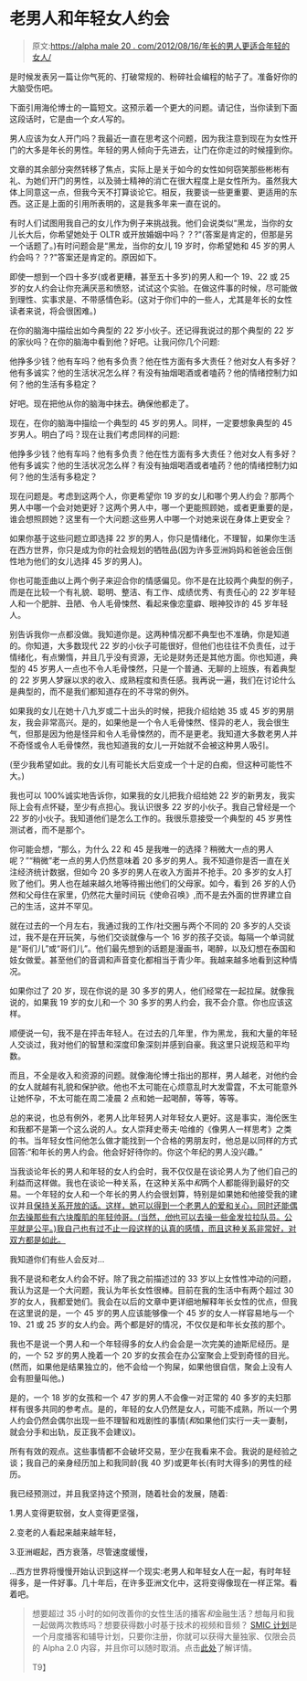 # 老男人和年轻女人约会

> 原文:[https://alpha male 20 . com/2012/08/16/年长的男人更适合年轻的女人/](https://alphamale20.com/2012/08/16/older-men-are-good-for-younger-women/)

是时候发表另一篇让你气死的、打破常规的、粉碎社会编程的帖子了。准备好你的大脑受伤吧。

下面引用海伦博士的一篇短文。这预示着一个更大的问题。请记住，当你读到下面这段话时，它是由一个*女人*写的。

男人应该为女人开门吗？我最近一直在思考这个问题，因为我注意到现在为女性开门的大多是年长的男性。年轻的男人倾向于先进去，让门在你走过的时候撞到你。

文章的其余部分突然转移了焦点，实际上是关于如今的女性如何窃笑那些彬彬有礼、为她们开门的男性，以及骑士精神的消亡在很大程度上是女性所为。虽然我大体上同意这一点，但我今天不打算谈论它。相反，我要谈一些更重要、更适用的东西。这正是上面的引用所表明的，这是我多年来一直在说的。

有时人们试图用我自己的女儿作为例子来挑战我。他们会说类似“黑龙，当你的女儿长大后，你希望她处于 OLTR 或开放婚姻中吗？？?"(答案是肯定的，但那是另一个话题了。)有时问题会是“黑龙，当你的女儿 19 岁时，你希望她和 45 岁的男人约会吗？？?"答案还是肯定的。原因如下。

即使一想到一个四十多岁(或者更糟，甚至五十多岁)的男人和一个 19、22 或 25 岁的女人约会让你充满厌恶和愤怒，试试这个实验。在做这件事的时候，尽可能做到理性、实事求是、不带感情色彩。(这对于你们中的一些人，尤其是年长的女性读者来说，将会很困难。)

在你的脑海中描绘出如今典型的 22 岁小伙子。还记得我说过的那个典型的 22 岁的家伙吗？在你的脑海中看到他？好吧。让我问你几个问题:

他挣多少钱？他有车吗？他有多负责？他在性方面有多大责任？他对女人有多好？他有多诚实？他的生活状况怎么样？有没有抽烟喝酒或者嗑药？他的情绪控制力如何？他的生活有多稳定？

好吧。现在把他从你的脑海中抹去。确保他都走了。

现在，在你的脑海中描绘一个典型的 45 岁的男人。同样，一定要想象典型的 45 岁男人。明白了吗？现在让我们考虑同样的问题:

他挣多少钱？他有车吗？他有多负责？他在性方面有多大责任？他对女人有多好？他有多诚实？他的生活状况怎么样？有没有抽烟喝酒或者嗑药？他的情绪控制力如何？他的生活有多稳定？

现在问题是。考虑到这两个人，你更希望你 19 岁的女儿和哪个男人约会？那两个男人中哪一个会对她更好？这两个男人中，哪一个更能照顾她，或者更重要的是，谁会想照顾她？这里有一个大问题:这些男人中哪一个对她来说在身体上更安全？

如果你基于这些问题立即选择 22 岁的男人，你只是情绪化，不理智，如果你生活在西方世界，你只是成为你的社会规划的牺牲品(因为许多亚洲妈妈和爸爸会压倒性地为他们的女儿选择 45 岁的男人)。

你也可能歪曲以上两个例子来迎合你的情感偏见。你不是在比较两个典型的例子，而是在比较一个有礼貌、聪明、整洁、有工作、成绩优秀、有责任心的 22 岁年轻人和一个肥胖、丑陋、令人毛骨悚然、看起来像恋童癖、眼神狡诈的 45 岁年轻人。

别告诉我你一点都没做。我知道你是。这两种情况都不典型也不准确，你是知道的。你知道，大多数现代 22 岁的小伙子可能很好，但他们也往往不负责任，过于情绪化，有点懒惰，并且几乎没有资源，无论是财务还是其他方面。你也知道，典型的 45 岁男人一点也不令人毛骨悚然，只是一个普通、无聊的上班族，有着典型的 22 岁男人梦寐以求的收入、成熟程度和责任感。我再说一遍，我们在讨论什么是典型的，而不是我们都知道存在的不寻常的例外。

如果我的女儿在她十八九岁或二十出头的时候，把我介绍给她 35 或 45 岁的男朋友，我会非常高兴。是的，如果他是一个令人毛骨悚然、怪异的老人，我会很生气，但那是因为他是怪异和令人毛骨悚然的，而不是更老。我知道大多数老男人并不奇怪或令人毛骨悚然，我也知道我的女儿一开始就不会被这种男人吸引。

(至少我希望如此。我的女儿有可能长大后变成一个十足的白痴，但这种可能性不大。)

我也可以 100%诚实地告诉你，如果我的女儿把我介绍给她 22 岁的新男友，我实际上会有点怀疑，至少有点担心。我认识很多 22 岁的小伙子。我自己曾经是一个 22 岁的小伙子。我知道他们是怎么工作的。我很乐意接受一个典型的 45 岁男性测试者，而不是那个。

你可能会想，“那么，为什么 22 和 45 是我唯一的选择？稍微大一点的男人呢？”“稍微”老一点的男人仍然意味着 20 多岁的男人。我不知道你是否一直在关注经济统计数据，但如今 20 多岁的男人在收入方面并不抢手。20 多岁的女人打败了他们。男人也在越来越久地等待搬出他们的父母家。如今，看到 26 岁的人仍然和父母住在家里，仍然花大量时间玩《使命召唤》,而不是去外面的世界建立自己的生活，这并不罕见。

就在过去的一个月左右，我通过我的工作/社交圈与两个不同的 20 多岁的人交谈过，我不是在开玩笑，与他们交谈就像与一个 16 岁的孩子交谈。每隔一个单词就是“哥们儿”或“哥们儿”。他们最先想到的话题是漫画书，喝醉，以及幻想在泰国和妓女做爱。甚至他们的音调和声音变化都相当于青少年。我越来越多地看到这种情况。

如果你过了 20 岁，现在你说的是 30 多岁的男人，他们经常在一起拉屎。就像我说的，如果我 19 岁的女儿和一个 30 多岁的男人约会，我不会介意。你也应该这样。

顺便说一句，我不是在抨击年轻人。在过去的几年里，作为黑龙，我和大量的年轻人交谈过，我对他们的智慧和深度印象深刻并感到自豪。我这里只说规范和平均数。

而且，不全是收入和资源的问题。就像海伦博士指出的那样，男人越老，对他约会的女人就越有礼貌和保护欲。他也不太可能在心烦意乱时大发雷霆，不太可能意外让她怀孕，不太可能在周二凌晨 2 点和她一起喝醉，等等，等等。

总的来说，也总有例外，老男人比年轻男人对年轻女人更好。这是事实，海伦医生和我都不是第一个这么说的人。女人崇拜史蒂夫·哈维的《像男人一样思考》之类的书。当年轻女性问他怎么做才能找到一个合格的男朋友时，他总是以同样的方式回答:“和年长的男人约会。他会好好待你的。你这个年纪的男人没兴趣。”

当我谈论年长的男人和年轻的女人约会时，我不仅仅是在谈论男人为了他们自己的利益而这样做。我也在谈论一种关系，在这种关系中*和*两个人都能得到最好的交易。一个年轻的女人和一个年长的男人约会很划算，特别是如果她和他接受我的建议并且[保持关系开放的话。这样，她可以得到一个老男人的爱和关心，同时还能偶尔去操那些有六块腹肌的年轻帅哥。(当然，*他*也可以去操一些金发拉拉队员。公平就是公平。)我自己也有过不止一段这样的认真的感情，而且这种关系非常好，对双方都是如此。](http://www.haveopenrelationships.com)

我知道你们有些人会反对...

我不是说和老女人约会不好。除了我之前描述过的 33 岁以上女性性冲动的问题，我认为这是一个大问题，我认为年长女性很棒。目前在我的生活中有两个超过 30 岁的女人，我都爱她们。我会在以后的文章中更详细地解释年长女性的优点，但我在这里说的是，一个 45 岁的男人应该能够像一个 45 岁的女人一样容易地与一个 19、21 或 25 岁的女人约会。两个都是好的情况，不仅仅是和年长女孩的那个。

我也不是说一个男人和一个年轻得多的女人约会会是一次完美的迪斯尼经历。是的，一个 52 岁的男人挽着一个 20 岁的女孩会在办公室聚会上受到奇怪的目光。(然而，如果他是结果独立的，他不会给一个狗屎，如果他很自信，聚会上没有人会有胆量叫他。)

是的，一个 18 岁的女孩和一个 47 岁的男人不会像一对正常的 40 多岁的夫妇那样有很多共同的参考点。是的，年轻的女人仍然是女人，可能不成熟，所以一个男人约会仍然会偶尔出现一些不理智和戏剧性的事情(*和*如果他们实行一夫一妻制，就会分手和出轨，反正我不会建议)。

所有有效的观点。这些事情都不会破坏交易，至少在我看来不会。我说的是经验之谈；我自己的亲身经历加上和我同龄(我 40 岁)或更年长(有时大得多)的男性的经历。

我已经预测过，并且我坚持这个预测，随着社会的发展，随着:

1.男人变得更软弱，女人变得更坚强，

2.变老的人看起来越来越年轻，

3.亚洲崛起，西方衰落，尽管速度缓慢，

...西方世界将慢慢开始认识到这样一个现实:老男人和年轻女人在一起，有时年轻得多，是一件好事。几十年后，在许多亚洲文化中，这将变得像现在一样正常。看着吧。

> 想要超过 35 小时的如何改善你的女性生活的播客*和*金融生活？想每月和我一起做两次教练吗？想要获得数小时基于技术的视频和音频？ [SMIC 计划](https://alphamale20.kartra.com/page/vIL17)是一个月度播客和辅导计划，只要你注册，你就可以获得大量独家、仅限会员的 Alpha 2.0 内容，并且你可以随时取消。点击[此处](https://alphamale20.kartra.com/page/vIL17)了解详情。
> 
> T9】